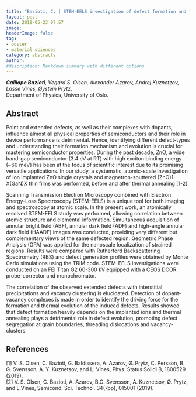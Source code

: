 ```yaml
---
title: "Bazioti, C. | STEM-EELS investigation of defect formation and thermal evolution in ZnO."
layout: post
date: 2019-05-23 07:57
image:
headerImage: false
tag:
- poster
- material sciences
category: abstracts
author:
#description: Markdown summary with different options
---
```


_**Calliope Bazioti**, Vegard S. Olsen,  Alexander Azarov, Andrej Kuznetzov, Lasse Vines, Øystein Prytz_.<br/>
Department of Physics, University of Oslo.<br/>

## Abstract

Point and extended defects, as well as their complexes with dopants, influence almost all physical properties of semiconductors and their role in device performance is detrimental. Hence, identifying different defect-types and understanding their formation mechanism and evolution is crucial for mastering semiconductor properties. During the past decade, ZnO, a wide band-gap semiconductor (3.4 eV at RT) with high exciton binding energy (~60 meV) has been at the focus of scientific interest due to its promising versatile applications. In our study, a systematic, atomic-scale investigation of ion implanted ZnO single crystals and magnetron-sputtered (ZnO)1-X(GaN)X thin films was performed, before and after thermal annealing [1-2].<br/>

Scanning Transmission Electron Microscopy combined with Electron Energy-Loss Spectroscopy (STEM-EELS) is a unique tool for both imaging and spectroscopy at atomic scale. In the present work, an atomically resolved STEM-EELS study was performed, allowing correlation between atomic structure and elemental information. Simultaneous acquisition of annular bright field (ABF), annular dark field (ADF) and high-angle annular dark field (HAADF) images was conducted, providing very different but complementary views of the same defected region. Geometric Phase Analysis (GPA) was applied for the nanoscale localization of strained regions. Results were compared with Rutherford Backscattering Spectrometry (RBS) and defect generation profiles were obtained by Monte Carlo simulations using the TRIM code. STEM-EELS investigations were conducted on an FEI Titan G2 60-300 kV equipped with a CEOS DCOR probe-corrector and monochromator.<br/>

The correlation of the observed extended defects with interstitial precipitations and vacancy clustering is elucidated. Detection of dopant-vacancy complexes is made in order to identify the driving force for the formation and thermal evolution of the induced defects. Results showed that defect formation heavily depends on the implanted ions and thermal annealing plays a detrimental role in defect evolution, promoting defect segregation at grain boundaries, threading dislocations and vacancy-clusters.<br/>

## References
[1] V. S. Olsen, C. Bazioti, G. Baldissera, A. Azarov, Ø. Prytz, C. Persson, B. G. Svensson, A. Y. Kuznetsov, and L. Vines, Phys. Status Solidi B, 1800529 (2019).<br/>
[2] V. S. Olsen, C. Bazioti, A. Azarov, B.G. Svensson, A. Kuznetsov, Ø. Prytz, and L.Vines, Semicond. Sci. Technol. 34(7pp), 015001 (2019).<br/>

